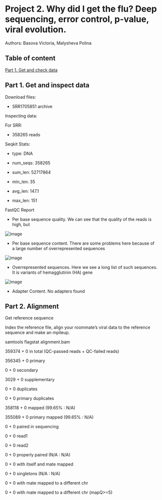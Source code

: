 # Project 2. Why did I get the flu? Deep sequencing, error control, p-value, viral evolution.

Authors: Basova Victoria, Malysheva Polina 

## Table of content

[Part 1. Get and check data](#part-1-get-and-check-data)

## Part 1. Get and inspect data

Download files:

-  SRR1705851 archive 

Inspecting data:

For SRR:

- 358265 reads

Seqkit Stats:

- type: DNA

- num_seqs: 358265

- sum_len: 52717864

- min_len: 35

- avg_len: 147.1

- max_len: 151

FastQC Report

- Per base sequence quality. We can see that the quality of the reads is high, but

![image](https://github.com/user-attachments/assets/0a686443-04bc-4436-bbfc-3ed0bdb0f92f)

- Per base sequence content. There are some problems here because of a large number of overrepresented sequences

![image](https://github.com/user-attachments/assets/8e5f52cf-ed66-4d75-ac97-8e1ed753dea5)

- Overrepresented sequences. Here we see a long list of such sequences. It is variants of hemagglutinin (HA) gene

![image](https://github.com/user-attachments/assets/bab31fcc-1ae4-4d0c-8e9c-ce62925e749d)

- Adapter Content. No adapters found

## Part 2. Alignment

Get reference sequence

Index the reference file, align your roommate’s viral data to the reference sequence and make an mpileup. 

 samtools flagstat alignment.bam
 
359374 + 0 in total (QC-passed reads + QC-failed reads)

356345 + 0 primary

0 + 0 secondary

3029 + 0 supplementary

0 + 0 duplicates

0 + 0 primary duplicates

358118 + 0 mapped (99.65% : N/A)

355089 + 0 primary mapped (99.65% : N/A)

0 + 0 paired in sequencing

0 + 0 read1

0 + 0 read2

0 + 0 properly paired (N/A : N/A)

0 + 0 with itself and mate mapped

0 + 0 singletons (N/A : N/A)

0 + 0 with mate mapped to a different chr

0 + 0 with mate mapped to a different chr (mapQ>=5)

